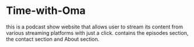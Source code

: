 # Time-with-Oma
this is a podcast show website that allows user to stream its content from various streaming platforms with just a click. 
contains the episodes section, the contact section and About section. 
